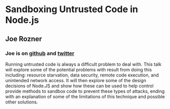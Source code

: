 # Sandboxing Untrusted Code in Node.js
## Joe Rozner
### Joe is on [github](https://github.com/jrozner/) and [twitter](https://twitter.com/jrozner)

Running untrusted code is always a difficult problem to deal with. This talk
will explore some of the potential problems with result from doing this
including: resource starvation, data security, remote code execution, and
unintended network access. It will then explore some of the design decisions
of Node.JS and show how these can be used to help control provide methods to
sandbox code to prevent these types of attacks, ending with an explanation of
some of the limitations of this technique and possible other solutions.


